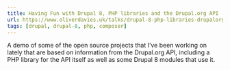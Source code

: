 ```yaml
---
title: Having Fun with Drupal 8, PHP libraries and the Drupal.org API
url: https://www.oliverdavies.uk/talks/drupal-8-php-libraries-drupalorg-api
tags: [drupal, drupal-8, php, composer]
---
```

A demo of some of the open source projects that I’ve been working on lately that are based on information from the Drupal.org API, including a PHP library for the API itself as well as some Drupal 8 modules that use it.
